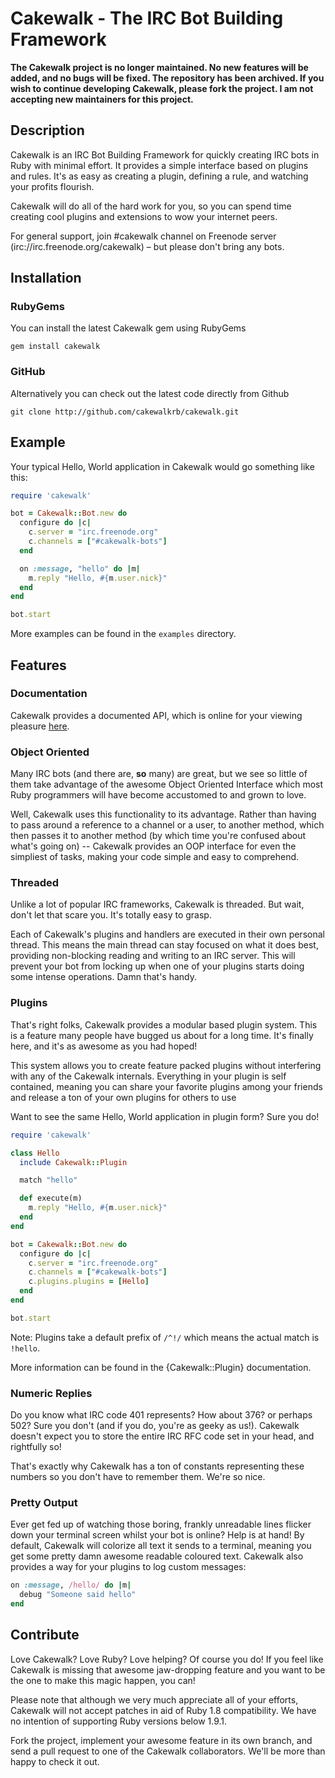 Cakewalk - The IRC Bot Building Framework
=====================================

**The Cakewalk project is no longer maintained. No new features will be
added, and no bugs will be fixed. The repository has been archived. If
you wish to continue developing Cakewalk, please fork the project. I am
not accepting new maintainers for this project.**

Description
-----------

Cakewalk is an IRC Bot Building Framework for quickly creating IRC bots in
Ruby with minimal effort. It provides a simple interface based on plugins and
rules. It's as easy as creating a plugin, defining a rule, and watching your
profits flourish.

Cakewalk will do all of the hard work for you, so you can spend time creating cool
plugins and extensions to wow your internet peers.

For general support, join #cakewalk channel on Freenode server (irc://irc.freenode.org/cakewalk) – but
please don't bring any bots.

Installation
------------

### RubyGems

You can install the latest Cakewalk gem using RubyGems

```
gem install cakewalk
```

### GitHub

Alternatively you can check out the latest code directly from Github

```
git clone http://github.com/cakewalkrb/cakewalk.git
```

Example
-------

Your typical Hello, World application in Cakewalk would go something like this:

```ruby
require 'cakewalk'

bot = Cakewalk::Bot.new do
  configure do |c|
    c.server = "irc.freenode.org"
    c.channels = ["#cakewalk-bots"]
  end

  on :message, "hello" do |m|
    m.reply "Hello, #{m.user.nick}"
  end
end

bot.start
```

More examples can be found in the `examples` directory.

Features
--------

### Documentation

Cakewalk provides a documented API, which is online for your viewing pleasure
[here](http://rubydoc.info/gems/cakewalk/frames).

### Object Oriented

Many IRC bots (and there are, **so** many) are great, but we see so little of
them take advantage of the awesome Object Oriented Interface which most Ruby
programmers will have become accustomed to and grown to love.

Well, Cakewalk uses this functionality to its advantage. Rather than having to
pass around a reference to a channel or a user, to another method, which then
passes it to another method (by which time you're confused about what's
going on) -- Cakewalk provides an OOP interface for even the simpliest of tasks,
making your code simple and easy to comprehend.

### Threaded

Unlike a lot of popular IRC frameworks, Cakewalk is threaded. But wait, don't let
that scare you. It's totally easy to grasp.

Each of Cakewalk's plugins and handlers are executed in their own personal thread.
This means the main thread can stay focused on what it does best, providing
non-blocking reading and writing to an IRC server. This will prevent your bot
from locking up when one of your plugins starts doing some intense operations.
Damn that's handy.

### Plugins

That's right folks, Cakewalk provides a modular based plugin system. This is a
feature many people have bugged us about for a long time. It's finally here,
and it's as awesome as you had hoped!

This system allows you to create feature packed plugins without interfering with
any of the Cakewalk internals. Everything in your plugin is self contained, meaning
you can share your favorite plugins among your friends and release a ton of
your own plugins for others to use

Want to see the same Hello, World application in plugin form? Sure you do!

```ruby
require 'cakewalk'

class Hello
  include Cakewalk::Plugin

  match "hello"

  def execute(m)
    m.reply "Hello, #{m.user.nick}"
  end
end

bot = Cakewalk::Bot.new do
  configure do |c|
    c.server = "irc.freenode.org"
    c.channels = ["#cakewalk-bots"]
    c.plugins.plugins = [Hello]
  end
end

bot.start
```

Note: Plugins take a default prefix of `/^!/` which means the actual match is `!hello`.

More information can be found in the {Cakewalk::Plugin} documentation.

### Numeric Replies

Do you know what IRC code 401 represents? How about 376? or perhaps 502?
Sure you don't (and if you do, you're as geeky as us!). Cakewalk doesn't expect you
to store the entire IRC RFC code set in your head, and rightfully so!

That's exactly why Cakewalk has a ton of constants representing these numbers
so you don't have to remember them. We're so nice.

### Pretty Output

Ever get fed up of watching those boring, frankly unreadable lines
flicker down your terminal screen whilst your bot is online? Help is
at hand! By default, Cakewalk will colorize all text it sends to a
terminal, meaning you get some pretty damn awesome readable coloured
text. Cakewalk also provides a way for your plugins to log custom
messages:

```ruby
on :message, /hello/ do |m|
  debug "Someone said hello"
end
```

Contribute
----------

Love Cakewalk? Love Ruby? Love helping? Of course you do! If you feel like Cakewalk
is missing that awesome jaw-dropping feature and you want to be the one to
make this magic happen, you can!

Please note that although we very much appreciate all of your efforts, Cakewalk
will not accept patches in aid of Ruby 1.8 compatibility. We have no intention
of supporting Ruby versions below 1.9.1.

Fork the project, implement your awesome feature in its own branch, and send
a pull request to one of the Cakewalk collaborators. We'll be more than happy
to check it out.
